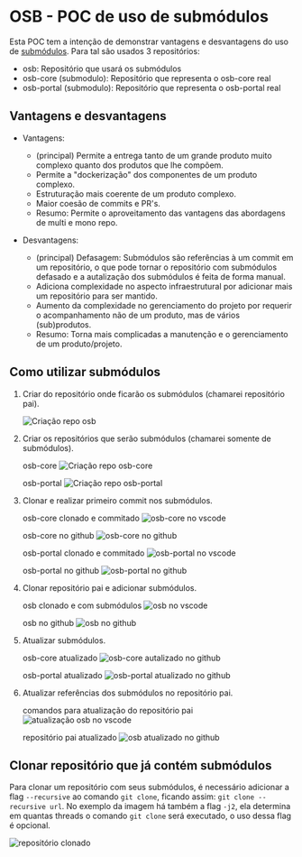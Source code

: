 # OSB - POC de uso de submódulos

Esta POC tem a intenção de demonstrar vantagens e desvantagens do uso de [submódulos](https://git-scm.com/book/en/v2/Git-Tools-Submodules). Para tal são usados 3 repositórios:

- osb: Repositório que usará os submódulos
- osb-core (submodulo): Repositório que representa o osb-core real
- osb-portal (submodulo): Repositório que representa o osb-portal real

## Vantagens e desvantagens

- Vantagens:

  - (principal) Permite a entrega tanto de um grande produto muito complexo quanto dos produtos que lhe compõem.
  - Permite a "dockerização" dos componentes de um produto complexo.
  - Estruturação mais coerente de um produto complexo.
  - Maior coesão de commits e PR's.
  - Resumo: Permite o aproveitamento das vantagens das abordagens de multi e mono repo.

- Desvantagens:
  - (principal) Defasagem: Submódulos são referências à um commit em um repositório, o que pode tornar o repositório com submódulos defasado e a autalização dos submódulos é feita de forma manual.
  - Adiciona complexidade no aspecto infraestrutural por adicionar mais um repositório para ser mantido.
  - Aumento da complexidade no gerenciamento do projeto por requerir o acompanhamento não de um produto, mas de vários (sub)produtos.
  - Resumo: Torna mais complicadas a manutenção e o gerenciamento de um produto/projeto.

## Como utilizar submódulos

1. Criar do repositório onde ficarão os submódulos (chamarei repositório pai).

   ![Criação repo osb](./docs/img/create_osb_repo.png)

2. Criar os repositórios que serão submódulos (chamarei somente de submódulos).

   osb-core
   ![Criação repo osb-core](./docs/img/create_osb-core_repo.png)

   osb-portal
   ![Criação repo osb-portal](./docs/img/create_osb-portal_repo.png)

3. Clonar e realizar primeiro commit nos submódulos.

   osb-core clonado e commitado
   ![osb-core no vscode](./docs/img/clone_osb-core_repo.png)

   osb-core no github
   ![osb-core no github](./docs/img/clone_osb-core_repo__github.png)

   osb-portal clonado e commitado
   ![osb-portal no vscode](./docs/img/clone_osb-portal_repo.png)

   osb-portal no github
   ![osb-portal no github](./docs/img/clone_osb-portal_repo__github.png)

4. Clonar repositório pai e adicionar submódulos.

   osb clonado e com submódulos
   ![osb no vscode](./docs/img/clone_osb_repo.png)

   osb no github
   ![osb no github](./docs/img/clone_osb_repo__github.png)

5. Atualizar submódulos.

   osb-core atualizado
   ![osb-core autalizado no github](./docs/img/update_osb-core.png)

   osb-portal atualizado
   ![osb-portal atualizado no github](./docs/img/update_osb-portal.png)

6. Atualizar referências dos submódulos no repositório pai.

   comandos para atualização do repositório pai
   ![atualização osb no vscode](docs/img/update_osb_repo.png)

   repositório pai atualizado
   ![osb atualizado no github](docs/img/update_osb_repo__github.png)

## Clonar repositório que já contém submódulos

Para clonar um repositório com seus submódulos, é necessário adicionar a flag `--recursive` ao comando `git clone`, ficando assim: `git clone --recursive url`. No exemplo da imagem há também a flag `-j2`, ela determina em quantas threads o comando `git clone` será executado, o uso dessa flag é opcional.

![repositório clonado](docs/img/clone_osb_repo_recursive.png)
